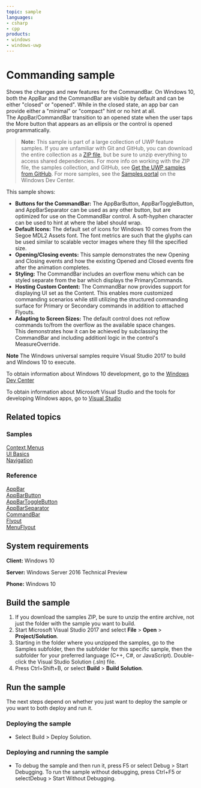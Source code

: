 ```yaml
---
topic: sample
languages:
- csharp
- cpp
products:
- windows
- windows-uwp
---
```


<!---
  category: ControlsLayoutAndText
  samplefwlink: http://go.microsoft.com/fwlink/p/?LinkId=620019
--->

# Commanding sample

Shows the changes and new features for the CommandBar.  On Windows 10, both the AppBar and the CommandBar are visible by default and can be either 
"closed" or "opened". While in the closed state, an app bar can provide either a "minimal" or "compact" hint or no hint at all.  
The AppBar/CommandBar transition to an opened state when the user taps the More button that appears as an ellipsis or the control is opened programmatically. 

> **Note:** This sample is part of a large collection of UWP feature samples. 
> If you are unfamiliar with Git and GitHub, you can download the entire collection as a 
> [ZIP file](https://github.com/Microsoft/Windows-universal-samples/archive/master.zip), but be 
> sure to unzip everything to access shared dependencies. For more info on working with the ZIP file, 
> the samples collection, and GitHub, see [Get the UWP samples from GitHub](https://aka.ms/ovu2uq). 
> For more samples, see the [Samples portal](https://aka.ms/winsamples) on the Windows Dev Center. 

This sample shows:

- **Buttons for the CommandBar:** The AppBarButton, AppBarToggleButton, and AppBarSeparator can be used as any other button, but are 
optimized for use on the CommandBar control.  A soft-hyphen character can be used to hint at where the label should wrap. 
- **Default Icons:** The default set of icons for Windows 10 comes from the Segoe MDL2 Assets font.  The font metrics are such that the 
glyphs can be used similar to scalable vector images where they fill the specified size.
- **Opening/Closing events:** This sample demonstrates the new Opening and Closing events and how the existing Opened and Closed events 
fire after the animation completes.
- **Styling:** The CommandBar includes an overflow menu which can be styled separate from the bar which displays the PrimaryCommands.
- **Hosting Custom Content:** The CommandBar now provides support for displaying UI set as the Content.  This enables more customized 
commanding scenarios while still utilizing the structured commanding surface for Primary or Secondary commands in addition to attached Flyouts.
- **Adapting to Screen Sizes:** The default control does not reflow commands to/from the overflow as the available space changes.  
This demonstrates how it can be achieved by subclassing the CommandBar and including additionl logic in the control's MeasureOverride.  

**Note** The Windows universal samples require Visual Studio 2017 to build and Windows 10 to execute.
 
To obtain information about Windows 10 development, go to the [Windows Dev Center](http://go.microsoft.com/fwlink/?LinkID=532421)

To obtain information about Microsoft Visual Studio and the tools for developing Windows apps, go to [Visual Studio](http://go.microsoft.com/fwlink/?LinkID=532422)

## Related topics

### Samples

[Context Menus](/Samples/XamlContextMenu)  
[UI Basics](/Samples/XamlUIBasics)  
[Navigation](/Samples/XamlNavigation)  

### Reference

[AppBar](https://msdn.microsoft.com/library/windows/apps/windows.ui.xaml.controls.appbar.aspx)  
[AppBarButton](https://msdn.microsoft.com/library/windows/apps/windows.ui.xaml.controls.appbarbutton.aspx)  
[AppBarToggleButton](https://msdn.microsoft.com/library/windows/apps/windows.ui.xaml.controls.appbartogglebutton.aspx)  
[AppBarSeparator](https://msdn.microsoft.com/library/windows/apps/windows.ui.xaml.controls.appbarseparator.aspx)  
[CommandBar](https://msdn.microsoft.com/library/windows/apps/windows.ui.xaml.controls.commandbar.aspx)  
[Flyout](https://msdn.microsoft.com/library/windows/apps/windows.ui.xaml.controls.flyout.aspx)  
[MenuFlyout](https://msdn.microsoft.com/library/windows/apps/windows.ui.xaml.controls.menuflyout.aspx)  

## System requirements

**Client:** Windows 10

**Server:** Windows Server 2016 Technical Preview

**Phone:**  Windows 10

## Build the sample

1. If you download the samples ZIP, be sure to unzip the entire archive, not just the folder with the sample you want to build. 
2. Start Microsoft Visual Studio 2017 and select **File** \> **Open** \> **Project/Solution**.
3. Starting in the folder where you unzipped the samples, go to the Samples subfolder, then the subfolder for this specific sample, then the subfolder for your preferred language (C++, C#, or JavaScript). Double-click the Visual Studio Solution (.sln) file.
4. Press Ctrl+Shift+B, or select **Build** \> **Build Solution**.

## Run the sample

The next steps depend on whether you just want to deploy the sample or you want to both deploy and run it.

### Deploying the sample

- Select Build > Deploy Solution. 

### Deploying and running the sample

- To debug the sample and then run it, press F5 or select Debug >  Start Debugging. To run the sample without debugging, press Ctrl+F5 or selectDebug > Start Without Debugging. 
